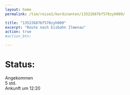 ```yaml
---
layout: home
permalink: /tim/reise1/kordinanten/13522687bf578zyh009/

title: "13522687bf578zyh009"
excerpt: "Route nach Eisbahn Ilmenau"
action: true
#action_btn:

---
```


# Status:
Angekommen\
5 std.\
Ankunft um 12:20
